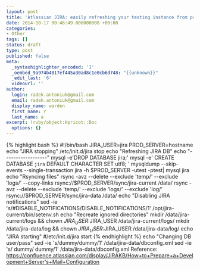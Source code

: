 ```yaml
---
layout: post
title: 'Atlassian JIRA: easily refreshing your testing instance from production'
date: 2014-10-17 00:46:49.000000000 +00:00
categories:
- Other
tags: []
status: draft
type: post
published: false
meta:
  _syntaxhighlighter_encoded: '1'
  _oembed_9a974b4017ef445a30ad8c1e0cb6d748: "{{unknown}}"
  _edit_last: '6'
  videourl: ''
author:
  login: radek.antoniuk@gmail.com
  email: radek.antoniuk@gmail.com
  display_name: warden
  first_name: r
  last_name: a
excerpt: !ruby/object:Hpricot::Doc
  options: {}
---
```


{% highlight bash %}
#!/bin/bash
JIRA_USER=jira
PROD_SERVER=hostname
echo "JIRA stopping"
/etc/init.d/jira stop
echo "Refreshing JIRA DB"
echo "------------------"
mysql -e'DROP DATABASE jira;'
mysql -e' CREATE DATABASE `jira` DEFAULT CHARACTER SET utf8; '
mysqldump --skip-events --single-transaction jira -h $PROD_SERVER -utest -ptest| mysql jira
echo "Rsyncing files"
rsync -avz --delete --exclude 'temp/' --exclude 'logs/' --copy-links rsync://$PROD_SERVER/sync/jira-current /data/
rsync -avz --delete --exclude 'temp/' --exclude 'logs/' --exclude 'log/' rsync://$PROD_SERVER/sync/jira-data /data/
echo "Disabling JIRA notifications"
sed -ie 's/#DISABLE_NOTIFICATIONS/DISABLE_NOTIFICATIONS/1' /opt/jira-current/bin/setenv.sh
echo "Recreate ignored directories"
mkdir /data/jira-current/logs &amp;&amp; chown $JIRA_USER:$JIRA_USER /data/jira-current/logs/
mkdir /data/jira-data/log &amp;&amp; chown $JIRA_USER:$JIRA_USER /data/jira-data/log/
echo "JIRA starting"
#/etc/init.d/jira start
{% endhighlight %}
echo "Changing DB user/pass"
sed -ie 's/dummy/dummy/1' /data/jira-data/dbconfig.xml
sed -ie 's/
dummy/
dummy/1' /data/jira-data/dbconfig.xml
Reference:
https://confluence.atlassian.com/display/JIRAKB/How+to+Prepare+a+Development+Server's+Mail+Configuration
